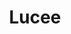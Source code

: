 ---
codehost: https://github.com/https://github.com/lucee
facebook: https://facebook.com/luceeserver
logohandle: lucee
sort: lucee
title: Lucee
twitter: https://x.com/lucee_server
website: https://lucee.org/
youtube: https://youtube.com/channel/UCdsCTvG8-gKUu4zA309EZYA
---